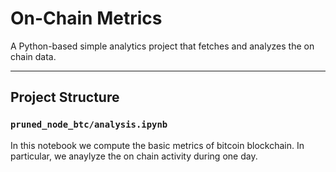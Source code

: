# On-Chain Metrics

A Python-based simple analytics project that fetches and analyzes the on chain data.

---

## Project Structure

### `pruned_node_btc/analysis.ipynb`
In this notebook we compute the basic metrics of bitcoin blockchain. In particular, we anaylyze the on chain activity during one day.
   



